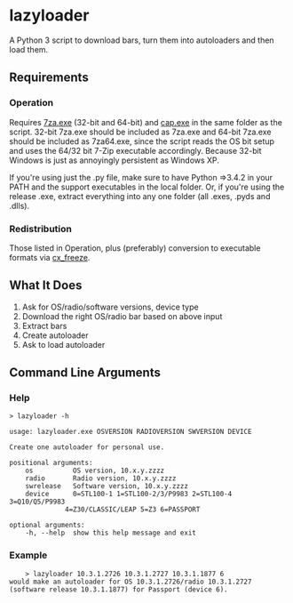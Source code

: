 lazyloader
=========
A Python 3 script to download bars, turn them into autoloaders and then load them.

## Requirements
### Operation
Requires [7za.exe](http://www.7-zip.org/download.html) (32-bit and 64-bit) and [cap.exe](https://drive.bitcasa.com/send/Lrb0VC6NsOEX5BNSDmGVn2mkeiSDklghCXlYuQk_YkRE) in the same folder as the script. 32-bit 7za.exe should be included as 7za.exe and 64-bit 7za.exe should be included as 7za64.exe, since the script reads the OS bit setup and uses the 64/32 bit 7-Zip executable accordingly. Because 32-bit Windows is just as annoyingly persistent as Windows XP.

If you're using just the .py file, make sure to have Python =>3.4.2 in your PATH and the support executables in the local folder. Or, if you're using the release .exe, extract everything into any one folder (all .exes, .pyds and .dlls).

### Redistribution
Those listed in Operation, plus (preferably) conversion to executable formats via [cx_freeze](http://cx-freeze.readthedocs.org/en/latest/index.html).

## What It Does
1. Ask for OS/radio/software versions, device type
2. Download the right OS/radio bar based on above input
3. Extract bars
4. Create autoloader
5. Ask to load autoloader

## Command Line Arguments
### Help

	> lazyloader -h
	
	usage: lazyloader.exe OSVERSION RADIOVERSION SWVERSION DEVICE
	
	Create one autoloader for personal use.
	
	positional arguments:
		os          OS version, 10.x.y.zzzz
		radio       Radio version, 10.x.y.zzzz
		swrelease   Software version, 10.x.y.zzzz
		device      0=STL100-1 1=STL100-2/3/P9983 2=STL100-4 3=Q10/Q5/P9983
	              4=Z30/CLASSIC/LEAP 5=Z3 6=PASSPORT
	
	optional arguments:
		-h, --help  show this help message and exit
	
### Example

		> lazyloader 10.3.1.2726 10.3.1.2727 10.3.1.1877 6
	would make an autoloader for OS 10.3.1.2726/radio 10.3.1.2727 (software release 10.3.1.1877) for Passport (device 6).
	